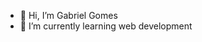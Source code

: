 - 👋 Hi, I’m Gabriel Gomes
- 🌱 I’m currently learning web development

<!---
ggprof/ggprof is a ✨ special ✨ repository because its `README.md` (this file) appears on your GitHub profile.
You can click the Preview link to take a look at your changes.
--->

